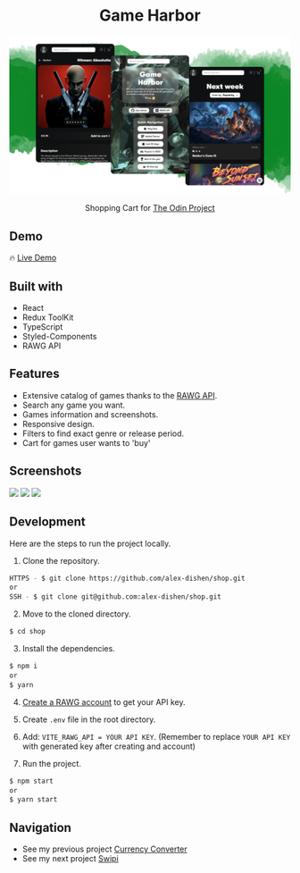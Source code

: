 <h1 align='center'>Game Harbor</h1>

![Preview](images/preview.png)

<p align='center'>Shopping Cart for <a href="https://www.theodinproject.com/paths/full-stack-javascript/courses/javascript">The Odin Project</a></p>

## Demo

🔥 [Live Demo](https://alex-dishen.github.io/game-harbor/)

## Built with

- React
- Redux ToolKit
- TypeScript
- Styled-Components
- RAWG API

## Features

- Extensive catalog of games thanks to the [RAWG API](https://rawg.io/apidocs).
- Search any game you want.
- Games information and screenshots.
- Responsive design.
- Filters to find exact genre or release period.
- Cart for games user wants to 'buy'

## Screenshots

![](images/home-page.webp)
![](images/games-page.webp)
![](images/game-page.webp)

## Development

Here are the steps to run the project locally.

1. Clone the repository.

```sh
HTTPS - $ git clone https://github.com/alex-dishen/shop.git
or
SSH - $ git clone git@github.com:alex-dishen/shop.git
```

2. Move to the cloned directory.

```sh
$ cd shop
```

3. Install the dependencies.

```sh
$ npm i
or
$ yarn
```

4. [Create a RAWG account](https://rawg.io/apidocs) to get your API key.

5. Create <code>.env</code> file in the root directory.

6. Add: <code>VITE_RAWG_API = YOUR API KEY</code>. (Remember to replace <code>YOUR API KEY</code> with generated key after creating and account)

7. Run the project.

```sh
$ npm start
or
$ yarn start
```

## **Navigation**

- See my previous project [Currency Converter](https://github.com/alex-dishen/currency-converter)
- See my next project [Swipi](https://github.com/midstem/swipi)
